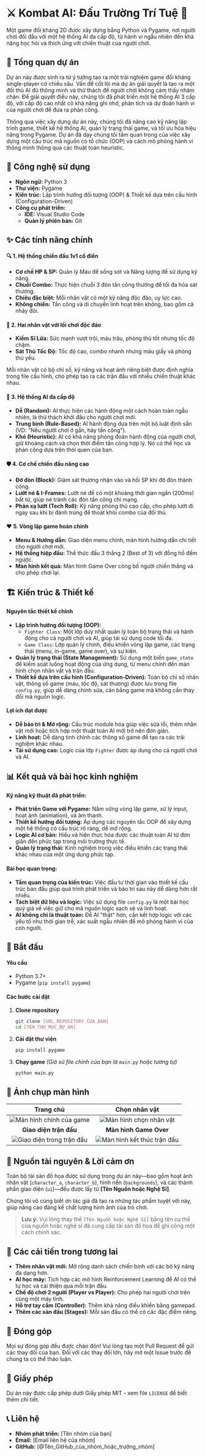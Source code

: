 # ⚔️ Kombat AI: Đấu Trường Trí Tuệ 🧠

Một game đối kháng 2D được xây dựng bằng Python và Pygame, nơi người chơi đối đầu với một hệ thống AI đa cấp độ, từ hành vi ngẫu nhiên đến khả năng học hỏi và thích ứng với chiến thuật của người chơi.

## 🌟 Tổng quan dự án

Dự án này được sinh ra từ ý tưởng tạo ra một trải nghiệm game đối kháng single-player có chiều sâu. Vấn đề cốt lõi mà dự án giải quyết là tạo ra một đối thủ AI đủ thông minh và thử thách để người chơi không cảm thấy nhàm chán. Để giải quyết điều này, chúng tôi đã phát triển một hệ thống AI 3 cấp độ, với cấp độ cao nhất có khả năng ghi nhớ, phân tích và dự đoán hành vi của người chơi để đưa ra phản công.

Thông qua việc xây dựng dự án này, chúng tôi đã nâng cao kỹ năng lập trình game, thiết kế hệ thống AI, quản lý trạng thái game, và tối ưu hóa hiệu năng trong Pygame. Dự án đã dạy chúng tôi tầm quan trọng của việc xây dựng một cấu trúc mã nguồn có tổ chức (OOP) và cách mô phỏng hành vi thông minh thông qua các thuật toán heuristic.

## 🚀 Công nghệ sử dụng

*   **Ngôn ngữ:** Python 3
*   **Thư viện:** Pygame
*   **Kiến trúc:** Lập trình hướng đối tượng (OOP) & Thiết kế dựa trên cấu hình (Configuration-Driven)
*   **Công cụ phát triển:**
    *   **IDE:** Visual Studio Code
    *   **Quản lý phiên bản:** Git

## ✨ Các tính năng chính

#### 🔍 1. Hệ thống chiến đấu 1v1 cổ điển

*   **Cơ chế HP & SP:** Quản lý Máu để sống sót và Năng lượng để sử dụng kỹ năng.
*   **Chuỗi Combo:** Thực hiện chuỗi 3 đòn tấn công thường để tối đa hóa sát thương.
*   **Chiêu đặc biệt:** Mỗi nhân vật có một kỹ năng độc đáo, uy lực cao.
*   **Không chiến:** Tấn công và di chuyển linh hoạt trên không, bao gồm cả nhảy đôi.

#### 👤 2. Hai nhân vật với lối chơi độc đáo

*   **Kiếm Sĩ Lửa:** Sức mạnh vượt trội, máu trâu, phòng thủ tốt nhưng tốc độ chậm.
*   **Sát Thủ Tốc Độ:** Tốc độ cao, combo nhanh nhưng máu giấy và phòng thủ yếu.

Mỗi nhân vật có bộ chỉ số, kỹ năng và hoạt ảnh riêng biệt được định nghĩa trong file cấu hình, cho phép tạo ra các trận đấu với nhiều chiến thuật khác nhau.

#### 🤖 3. Hệ thống AI đa cấp độ

*   **Dễ (Random):** AI thực hiện các hành động một cách hoàn toàn ngẫu nhiên, là thử thách khởi đầu cho người chơi mới.
*   **Trung bình (Rule-Based):** AI hành động dựa trên một bộ luật định sẵn (VD: "Nếu người chơi ở gần, hãy tấn công").
*   **Khó (Heuristic):** AI có khả năng phỏng đoán hành động của người chơi, giữ khoảng cách và chọn thời điểm tấn công hợp lý. Nó có thể học và phản công dựa trên thói quen của bạn.

#### 🛡️ 4. Cơ chế chiến đấu nâng cao

*   **Đỡ đòn (Block):** Giảm sát thương nhận vào và hồi SP khi đỡ đòn thành công.
*   **Lướt né & I-Frames:** Lướt né để có một khoảng thời gian ngắn (200ms) bất tử, giúp né tránh các đòn tấn công chí mạng.
*   **Phản xạ lướt (Tech Roll):** Kỹ năng phòng thủ cao cấp, cho phép lướt đi ngay sau khi bị đánh trúng để thoát khỏi combo của đối thủ.

#### ❤️ 5. Vòng lặp game hoàn chỉnh

*   **Menu & Hướng dẫn:** Giao diện menu chính, màn hình hướng dẫn chi tiết cho người chơi mới.
*   **Hệ thống hiệp đấu:** Thể thức đấu 3 thắng 2 (Best of 3) với đồng hồ đếm ngược.
*   **Màn hình kết quả:** Màn hình Game Over công bố người chiến thắng và cho phép chơi lại.

## 🏗️ Kiến trúc & Thiết kế

#### Nguyên tắc thiết kế chính

*   **Lập trình hướng đối tượng (OOP):**
    *   `Fighter Class`: Một lớp duy nhất quản lý toàn bộ trạng thái và hành động cho cả người chơi và AI, giúp tái sử dụng code tối đa.
    *   `Game Class`: Lớp quản lý chính, điều khiển vòng lặp game, các trạng thái (menu, in-game, game over), và sự kiện.
*   **Quản lý trạng thái (State Management):** Sử dụng một biến `game_state` để kiểm soát luồng hoạt động của ứng dụng, từ menu chính đến màn hình chọn nhân vật và trận đấu.
*   **Thiết kế dựa trên cấu hình (Configuration-Driven):** Toàn bộ chỉ số nhân vật, thông số game (máu, tốc độ, sát thương) được lưu trong file `config.py`, giúp dễ dàng chỉnh sửa, cân bằng game mà không cần thay đổi mã nguồn logic.

#### Lợi ích đạt được

*   **Dễ bảo trì & Mở rộng:** Cấu trúc module hóa giúp việc sửa lỗi, thêm nhân vật mới hoặc tích hợp một thuật toán AI mới trở nên đơn giản.
*   **Linh hoạt:** Dễ dàng tinh chỉnh các thông số game để tạo ra các trải nghiệm khác nhau.
*   **Tái sử dụng cao:** Logic của lớp `Fighter` được áp dụng cho cả người chơi và AI.

## 📊 Kết quả và bài học kinh nghiệm

#### Kỹ năng kỹ thuật đã phát triển:

*   **Phát triển Game với Pygame:** Nắm vững vòng lặp game, xử lý input, hoạt ảnh (animation), và âm thanh.
*   **Thiết kế hướng đối tượng:** Áp dụng các nguyên tắc OOP để xây dựng một hệ thống có cấu trúc rõ ràng, dễ mở rộng.
*   **Logic AI cơ bản:** Hiểu và hiện thực hóa được các thuật toán AI từ đơn giản đến phức tạp trong môi trường thực tế.
*   **Quản lý trạng thái:** Kinh nghiệm trong việc điều khiển các trạng thái khác nhau của một ứng dụng phức tạp.

#### Bài học quan trọng:

*   **Tầm quan trọng của kiến trúc:** Việc đầu tư thời gian vào thiết kế cấu trúc ban đầu giúp quá trình phát triển và bảo trì sau này dễ dàng hơn rất nhiều.
*   **Tách biệt dữ liệu và logic:** Việc sử dụng file `config.py` là một bài học quý giá về việc giữ cho mã nguồn logic sạch sẽ và linh hoạt.
*   **AI không chỉ là thuật toán:** Để AI "thật" hơn, cần kết hợp logic với các yếu tố như thời gian trễ, xác suất ngẫu nhiên để mô phỏng hành vi của con người.

## 🚦 Bắt đầu

#### Yêu cầu

*   Python 3.7+
*   Pygame (`pip install pygame`)

#### Các bước cài đặt

1.  **Clone repository**
    ```bash
    git clone [URL_REPOSITORY_CỦA_BẠN]
    cd [TÊN_THƯ_MỤC_DỰ_ÁN]
    ```

2.  **Cài đặt thư viện**
    ```bash
    pip install pygame
    ```

3.  **Chạy game** *(Giả sử file chính của bạn là `main.py` hoặc tương tự)*
    ```bash
    python main.py
    ```

## 📱 Ảnh chụp màn hình

| Trang chủ | Chọn nhân vật |
| :---: | :---: |
| ![Màn hình chính của game](URL_ĐẾN_ẢNH_TRANG_CHỦ_CỦA_BẠN) | ![Màn hình chọn nhân vật](URL_ĐẾN_ẢNH_CHỌN_NHÂN_VẬT_CỦA_BẠN) |
| **Giao diện trận đấu** | **Màn hình Game Over** |
| ![Giao diện trong trận đấu](URL_ĐẾN_ẢNH_GAMEPLAY_CỦA_BẠN) | ![Màn hình kết thúc trận đấu](URL_ĐẾN_ẢNH_GAME_OVER_CỦA_BẠN) |

## 🙏 Nguồn tài nguyên & Lời cảm ơn

Toàn bộ tài sản đồ họa được sử dụng trong dự án này—bao gồm hoạt ảnh nhân vật (`character_a`, `character_b`), hình nền (`backgrounds`), và các thành phần giao diện (`ui`)—đều được lấy từ **[Tên Nguồn hoặc Nghệ Sĩ]**.

Chúng tôi vô cùng biết ơn tác giả đã tạo ra những tác phẩm tuyệt vời này, giúp nâng cao đáng kể chất lượng hình ảnh của trò chơi.

> **Lưu ý:** Vui lòng thay thế `[Tên Nguồn hoặc Nghệ Sĩ]` bằng tên cụ thể của nguồn hoặc nghệ sĩ đã cung cấp tài sản đồ họa để ghi công một cách chính xác.

## 🔮 Các cải tiến trong tương lai

*   **Thêm nhân vật mới:** Mở rộng danh sách chiến binh với các bộ kỹ năng đa dạng hơn.
*   **AI học máy:** Tích hợp các mô hình Reinforcement Learning để AI có thể tự học và cải thiện qua mỗi trận đấu.
*   **Chế độ chơi 2 người (Player vs Player):** Cho phép hai người chơi trên cùng một máy tính.
*   **Hỗ trợ tay cầm (Controller):** Thêm khả năng điều khiển bằng gamepad.
*   **Thêm các sàn đấu (Stages):** Mỗi sàn đấu có thể có các đặc điểm riêng.

## 🤝 Đóng góp

Mọi sự đóng góp đều được chào đón! Vui lòng tạo một Pull Request để gửi các thay đổi của bạn. Đối với các thay đổi lớn, hãy mở một Issue trước để chúng ta có thể thảo luận.

## 📄 Giấy phép

Dự án này được cấp phép dưới Giấy phép MIT - xem file `LICENSE` để biết thêm chi tiết.

## 📞 Liên hệ

*   **Nhóm phát triển:** [Tên nhóm của bạn]
*   **Email:** [Email liên hệ của nhóm]
*   **GitHub:** [@Tên_GitHub_của_nhóm_hoặc_trưởng_nhóm]